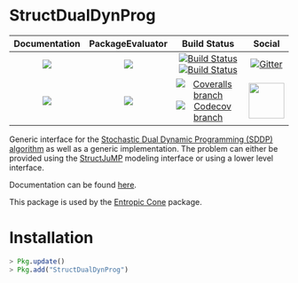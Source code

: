 # StructDualDynProg

| **Documentation** | **PackageEvaluator** | **Build Status** | **Social** |
|:-----------------:|:--------------------:|:----------------:|:----------:|
| [![][docs-stable-img]][docs-stable-url] | [![][pkg-0.5-img]][pkg-0.5-url] | [![Build Status][build-img]][build-url] [![Build Status][winbuild-img]][winbuild-url] | [![Gitter][gitter-img]][gitter-url] |
| [![][docs-latest-img]][docs-latest-url] | [![][pkg-0.6-img]][pkg-0.6-url] | [![Coveralls branch][coveralls-img]][coveralls-url] [![Codecov branch][codecov-img]][codecov-url] | [<img src="https://upload.wikimedia.org/wikipedia/en/a/af/Discourse_logo.png" width="64">][discourse-url] |

Generic interface for the [Stochastic Dual Dynamic Programming (SDDP) algorithm](http://www.optimization-online.org/DB_FILE/2009/12/2509.pdf) as well as a generic implementation.
The problem can either be provided using the [StructJuMP](https://github.com/joehuchette/StructJuMP.jl) modeling interface or using a lower level interface.

Documentation can be found [here][docs-stable-url].

This package is used by the [Entropic Cone](https://github.com/blegat/EntropicCone.jl) package.

# Installation

```julia
> Pkg.update()
> Pkg.add("StructDualDynProg")
```

[docs-stable-img]: https://img.shields.io/badge/docs-stable-blue.svg
[docs-latest-img]: https://img.shields.io/badge/docs-latest-blue.svg
[docs-stable-url]: https://blegat.github.io/StructDualDynProg.jl/stable
[docs-latest-url]: https://blegat.github.io/StructDualDynProg.jl/latest

[pkg-0.5-img]: http://pkg.julialang.org/badges/StructDualDynProg_0.5.svg
[pkg-0.5-url]: http://pkg.julialang.org/?pkg=StructDualDynProg
[pkg-0.6-img]: http://pkg.julialang.org/badges/StructDualDynProg_0.6.svg
[pkg-0.6-url]: http://pkg.julialang.org/?pkg=StructDualDynProg

[build-img]: https://travis-ci.org/blegat/StructDualDynProg.jl.svg?branch=master
[build-url]: https://travis-ci.org/blegat/StructDualDynProg.jl
[winbuild-img]: https://ci.appveyor.com/api/projects/status/3lh9e6tujojgodar/branch/master?svg=true
[winbuild-url]: https://ci.appveyor.com/project/blegat/structdualdynprog-jl/branch/master
[coveralls-img]: https://coveralls.io/repos/github/blegat/StructDualDynProg.jl/badge.svg
[coveralls-url]: https://coveralls.io/github/blegat/StructDualDynProg.jl
[codecov-img]: https://codecov.io/gh/blegat/StructDualDynProg.jl/branch/master/graph/badge.svg
[codecov-url]: https://codecov.io/gh/blegat/StructDualDynProg.jl

[gitter-url]: https://gitter.im/JuliaOpt/StructDualDynProg.jl
[gitter-img]: https://badges.gitter.im/JuliaOpt/StructDualDynProg.jl.svg
[discourse-url]: https://discourse.julialang.org/c/domain/opt
